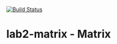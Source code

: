 [![Build Status](https://travis-ci.org/JavierGalindoToledo/lab2-matrix.svg?branch=main)](https://travis-ci.org/JavierGalindoToledo/lab2-matrix)

# lab2-matrix - Matrix

